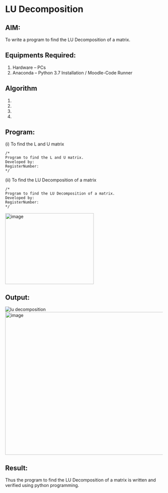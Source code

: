 # LU Decomposition 

## AIM:
To write a program to find the LU Decomposition of a matrix.

## Equipments Required:
1. Hardware – PCs
2. Anaconda – Python 3.7 Installation / Moodle-Code Runner

## Algorithm
1. 
2. 
3. 
4. 

## Program:
(i) To find the L and U matrix
```
/*
Program to find the L and U matrix.
Developed by: 
RegisterNumber: 
*/
```
(ii) To find the LU Decomposition of a matrix
```
/*
Program to find the LU Decomposition of a matrix.
Developed by: 
RegisterNumber: 
*/
```
<img width="283" height="227" alt="image" src="https://github.com/user-attachments/assets/8940474b-5a35-42de-8bed-9592f854bafd" />

## Output:
![lu decomposition]()
<img width="1212" height="457" alt="image" src="https://github.com/user-attachments/assets/4c117167-a3d2-453a-8edc-3f6c10e1d0a8" />


## Result:
Thus the program to find the LU Decomposition of a matrix is written and verified using python programming.

